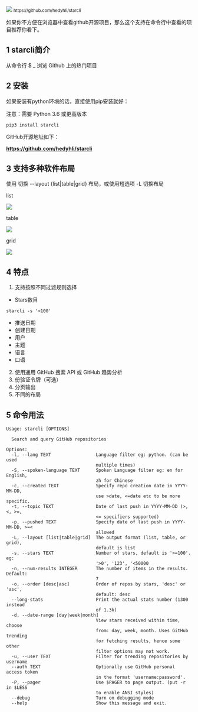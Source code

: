 <img src="/assets/image/230902-命令行查看github项目-1.png" style="max-width: 70%; height: auto;">
<small>https://github.com/hedyhli/starcli</small>


如果你不方便在浏览器中查看github开源项目，那么这个支持在命令行中查看的项目推荐你看下。

## 1 starcli简介

从命令行 $ _ 浏览 Github 上的热门项目



## 2 安装

如果安装有python环境的话，直接使用pip安装就好：

注意：需要 Python 3.6 或更高版本

```
pip3 install starcli
```

GitHub开源地址如下：

**https://github.com/hedyhli/starcli**

## 3 支持多种软件布局

使用 切换 --layout {list|table|grid} 布局，或使用短选项 -L 切换布局

list 


![](/assets/image/230902-命令行查看github项目-1.png)


table 


![](/assets/image/230902-命令行查看github项目-2.png)


grid 


![](/assets/image/230902-命令行查看github项目-3.png)



## 4 特点

1. 支持按照不同过滤规则选择   

  - Stars数目
  ```
  starcli -s '>100'
  ```
  - 推送日期
  - 创建日期
  - 用户
  - 主题
  - 语言
  - 口语
2. 使用通用 GitHub 搜索 API 或 GitHub 趋势分析
3. 份验证令牌（可选）
4. 分页输出
5. 不同的布局


## 5 命令用法

```
Usage: starcli [OPTIONS]

  Search and query GitHub repositories

Options:
  -l, --lang TEXT                 Language filter eg: python. (can be used
                                  multiple times)
  -S, --spoken-language TEXT      Spoken Language filter eg: en for English,
                                  zh for Chinese
  -c, --created TEXT              Specify repo creation date in YYYY-MM-DD,
                                  use >date, <=date etc to be more specific.
  -t, --topic TEXT                Date of last push in YYYY-MM-DD (>, <, >=,
                                  <= specifiers supported)
  -p, --pushed TEXT               Specify date of last push in YYYY-MM-DD, >=<
                                  allowed
  -L, --layout [list|table|grid]  The output format (list, table, or grid),
                                  default is list
  -s, --stars TEXT                Number of stars, default is '>=100'. eg:
                                  '>0', '123', '<50000
  -n, --num-results INTEGER       The number of items in the results. Default:
                                  7
  -o, --order [desc|asc]          Order of repos by stars, 'desc' or 'asc',
                                  default: desc
  --long-stats                    Print the actual stats number (1300 instead
                                  of 1.3k)
  -d, --date-range [day|week|month]
                                  View stars received within time, choose
                                  from: day, week, month. Uses GitHub trending
                                  for fetching results, hence some other
                                  filter options may not work.
  -u, --user TEXT                 Filter for trending repositories by username
  --auth TEXT                     Optionally use GitHub personal access token
                                  in the format 'username:password'.
  -P, --pager                     Use $PAGER to page output. (put -r in $LESS
                                  to enable ANSI styles)
  --debug                         Turn on debugging mode
  --help                          Show this message and exit.
```